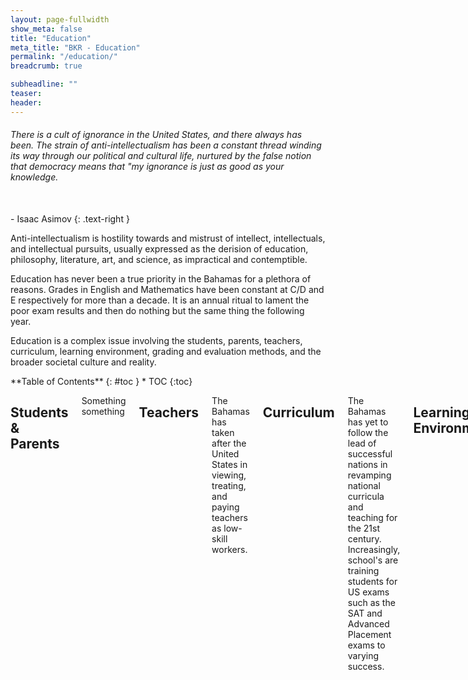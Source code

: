 ```yaml
---
layout: page-fullwidth
show_meta: false
title: "Education"
meta_title: "BKR - Education"
permalink: "/education/"
breadcrumb: true

subheadline: ""
teaser:
header:
---
```

>
>
###### There is a cult of ignorance in the United States, and there always has been. The strain of anti-intellectualism has been a constant thread winding its way through our political and cultural life, nurtured by the false notion that democracy means that "my ignorance is just as good as your knowledge.
<br/>- Isaac Asimov
{: .text-right }

Anti-intellectualism is hostility towards and mistrust of intellect, intellectuals, and intellectual pursuits, usually expressed as the derision of education, philosophy, literature, art, and science, as impractical and contemptible.

Education has never been a true priority in the Bahamas for a plethora of reasons. Grades in English and Mathematics have been constant at C/D and E respectively for more than a decade. It is an annual ritual to lament the poor exam results and then do nothing but the same thing the following year.

Education is a complex issue involving the students, parents, teachers, curriculum, learning environment, grading and evaluation methods, and the broader societal culture and reality.

<div class="row">
<div class="medium-4 medium-push-8 columns" markdown="1">
<div class="panel radius" markdown="1">
**Table of Contents**
{: #toc }
*  TOC
{:toc}
</div>
</div><!-- /.medium-4.columns -->

<div class="medium-8 medium-pull-4 columns" markdown="1">

## Students & Parents

Something something

## Teachers

The Bahamas has taken after the United States in viewing, treating, and paying teachers as low-skill workers. 

## Curriculum

The Bahamas has yet to follow the lead of successful nations in revamping national curricula and teaching for the 21st century. Increasingly, school's are training students for US exams such as the SAT and Advanced Placement exams to varying success. 

## Learning Environment

Something something

## Grading and Evaluation Methods

The national high school exams are the Bahamas Junior Certificate (BJC) and Bahamas General Certificate Secondary Exams (BGCSE) - originally created 19xx. They follow the British GCSEs and focus on superficial mastery. 

## Broader Societal Culture & Reality

Tourism is currently and has historically been the Bahamas' primary industry. Service jobs with little education required. This reality is the thread that connects all the previous factors. Parents with low-skill jobs may want a better life for their children but can't imagine what they would do with a better education besides those professions viewed as reserved for the truly talented like medicine or law. Students have few successful Bahamians to idolize as role models and cannot imagine what more education could help them acheive in the Bahamian economy. Many of the most academically successful students leave the Bahamas for better learning opportunities and implicitly the Bahamas cannot be a place for intelligent people who have more options.

## Brain Drain
</div><!-- /.medium-8.columns -->
</div><!-- /.row -->

